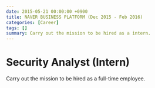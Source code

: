 ```yaml
---
date: 2015-05-21 00:00:00 +0900
title: NAVER BUSINESS PLATFORM (Dec 2015 - Feb 2016)
categories: [Career]
tags: []
summary: Carry out the mission to be hired as a intern.
---
```


# Security Analyst (Intern)

Carry out the mission to be hired as a full-time employee.